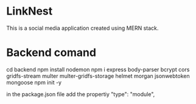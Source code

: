 # LinkNest
This is a social media application created using MERN stack.

# Backend comand
cd backend
npm install nodemon
npm i express body-parser bcrypt cors gridfs-stream multer multer-gridfs-storage helmet morgan jsonwebtoken mongoose
npm init -y

in the package.json file add the propertiy "type": "module",
